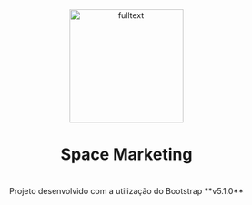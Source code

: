 <div align="center">
 <img alt="fulltext" height="200" src="https://i.imgur.com/cWIWDo7.png">
</div>

<div align="center">
	<h1> Space Marketing<h1>
</div>

<div align="center">
	 <p> Projeto desenvolvido com a utilização do Bootstrap **v5.1.0** </p>
</div>